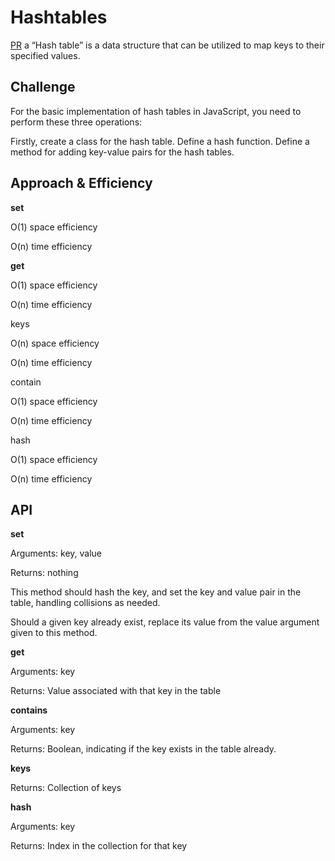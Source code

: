 # Hashtables
<!-- Short summary or background information -->
[PR]()
a “Hash table” is a data structure that can be utilized to map keys to their specified values.
## Challenge
<!-- Description of the challenge -->
For the basic implementation of hash tables in JavaScript, you need to perform these three operations:

Firstly, create a class for the hash table.
Define a hash function.
Define a method for adding key-value pairs for the hash tables.

## Approach & Efficiency
<!-- What approach did you take? Why? What is the Big O space/time for this approach? -->
**set**

O(1) space efficiency

O(n) time efficiency

**get**

O(1) space efficiency

O(n) time efficiency

keys

O(n) space efficiency

O(n) time efficiency

contain

O(1) space efficiency

O(n) time efficiency

hash

O(1) space efficiency

O(n) time efficiency

## API
<!-- Description of each method publicly available in each of your hashtable -->


**set**

Arguments: key, value

Returns: nothing

This method should hash the key, and set the key and value pair in the table, handling collisions 
as needed.

Should a given key already exist, replace its value from the value argument given to this method.

**get**

Arguments: key

Returns: Value associated with that key in the table

**contains**

Arguments: key

Returns: Boolean, indicating if the key exists in the table already.

**keys**

Returns: Collection of keys

**hash**

Arguments: key

Returns: Index in the collection for that key